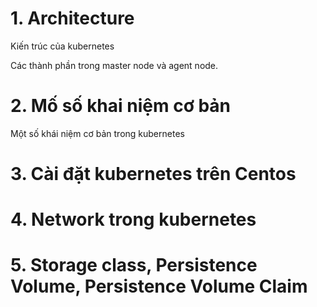 # 1. Architecture
Kiến trúc của kubernetes

Các thành phần trong master node và agent node.

# 2. Mố số khai niệm cơ bản
Một số khái niệm cơ bản trong kubernetes

# 3. Cài đặt kubernetes trên Centos

# 4. Network trong kubernetes

# 5. Storage class, Persistence Volume, Persistence Volume Claim



